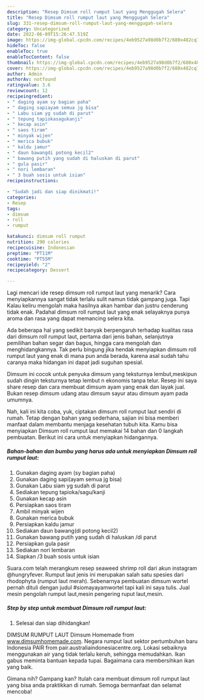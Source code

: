```yaml
---
description: "Resep Dimsum roll rumput laut yang Menggugah Selera"
title: "Resep Dimsum roll rumput laut yang Menggugah Selera"
slug: 331-resep-dimsum-roll-rumput-laut-yang-menggugah-selera
category: Uncategorized
date: 2022-06-09T15:26:47.519Z
image: https://img-global.cpcdn.com/recipes/4eb9527a98d0b7f2/680x482cq70/dimsum-roll-rumput-laut-foto-resep-utama.jpg
hideToc: false
enableToc: true
enableTocContent: false
thumbnail: https://img-global.cpcdn.com/recipes/4eb9527a98d0b7f2/680x482cq70/dimsum-roll-rumput-laut-foto-resep-utama.jpg
cover: https://img-global.cpcdn.com/recipes/4eb9527a98d0b7f2/680x482cq70/dimsum-roll-rumput-laut-foto-resep-utama.jpg
author: Admin
authorAv: notfound
ratingvalue: 3.6
reviewcount: 12
recipeingredient:
- " daging ayam sy bagian paha"
- " daging sapiayam semua jg bisa"
- " Labu siam yg sudah di parut"
- " tepung tapiokasagukanji"
- " kecap asin"
- " saos tiram"
- " minyak wijen"
- " merica bubuk"
- " kaldu jamur"
- " daun bawangdi potong kecil2"
- " bawang putih yang sudah di haluskan di parut"
- " gula pasir"
- " nori lembaran"
- " 3 buah sosis untuk isian"
recipeinstructions:

- "Sudah jadi dan siap dinikmati!"
categories:
- Resep
tags:
- dimsum
- roll
- rumput

katakunci: dimsum roll rumput 
nutrition: 290 calories
recipecuisine: Indonesian
preptime: "PT11M"
cooktime: "PT55M"
recipeyield: "2"
recipecategory: Dessert

---
```



Lagi mencari ide resep dimsum roll rumput laut yang menarik? Cara menyiapkannya sangat tidak terlalu sulit namun tidak gampang juga. Tapi Kalau keliru mengolah maka hasilnya akan hambar dan justru cenderung tidak enak. Padahal dimsum roll rumput laut yang enak selayaknya punya aroma dan rasa yang dapat memancing selera kita.


Ada beberapa hal yang sedikit banyak berpengaruh terhadap kualitas rasa dari dimsum roll rumput laut, pertama dari jenis bahan, selanjutnya pemilihan bahan segar dan bagus, hingga cara mengolah dan menghidangkannya. Tak perlu bingung jika hendak menyiapkan dimsum roll rumput laut yang enak di mana pun anda berada, karena asal sudah tahu caranya maka hidangan ini dapat jadi suguhan spesial.

Dimsum ini cocok untuk penyuka dimsum yang teksturnya lembut,meskipun sudah dingin teksturnya tetap lembut n ekonomis tanpa telur. Resep ini saya share resep dan cara membuat dimsum ayam yang enak dan layak jual. Bukan resep dimsum udang atau dimsum sayur atau dimsum ayam pada umumnya.


Nah, kali ini kita coba, yuk, ciptakan dimsum roll rumput laut sendiri di rumah. Tetap dengan bahan yang sederhana, sajian ini bisa memberi manfaat dalam membantu menjaga kesehatan tubuh kita. Kamu bisa menyiapkan Dimsum roll rumput laut memakai 14 bahan dan 0 langkah pembuatan. Berikut ini cara untuk menyiapkan hidangannya.

<!--inarticleads1-->

##### Bahan-bahan dan bumbu yang harus ada untuk menyiapkan Dimsum roll rumput laut:

1. Gunakan  daging ayam (sy bagian paha)
1. Gunakan  daging sapi(ayam semua jg bisa)
1. Gunakan  Labu siam yg sudah di parut
1. Sediakan  tepung tapioka/sagu/kanji
1. Gunakan  kecap asin
1. Persiapkan  saos tiram
1. Ambil  minyak wijen
1. Gunakan  merica bubuk
1. Persiapkan  kaldu jamur
1. Sediakan  daun bawang(di potong kecil2)
1. Gunakan  bawang putih yang sudah di haluskan /di parut
1. Persiapkan  gula pasir
1. Sediakan  nori lembaran
1. Siapkan  /3 buah sosis untuk isian


Suara.com telah merangkum resep seaweed shrimp roll dari akun instagram @hungryfever. Rumput laut jenis ini merupakan salah satu spesies dari rhodophyta (rumput laut merah). Sebenarnya pembuatan dimsum wortel pernah dituli dengan judul #siomayayamwortel tapi kali ini saya tulis. Jual mesin pengolah rumput laut,mesin pengering ruput laut,mesin. 

<!--inarticleads2-->

##### Step by step untuk membuat Dimsum roll rumput laut:


1. Selesai dan siap dihidangkan!

DIMSUM RUMPUT LAUT Dimsum Homemade from www.dimsumhomemade.com. Negara rumput laut sektor pertumbuhan baru Indonesia PAIR from pair.australiaindonesiacentre.org. Lokasi sebaiknya menggunakan air yang tidak terlalu keruh, sehingga memudahkan. Ikan gabus meminta bantuan kepada tupai. Bagaimana cara membersihkan ikan yang baik. 

Gimana nih? Gampang kan? Itulah cara membuat dimsum roll rumput laut yang bisa anda praktikkan di rumah. Semoga bermanfaat dan selamat mencoba!
